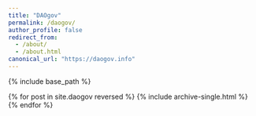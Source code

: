 ```yaml
---
title: "DAOgov"
permalink: /daogov/
author_profile: false
redirect_from:
  - /about/
  - /about.html
canonical_url: "https://daogov.info"
---
```


{% include base_path %}

{% for post in site.daogov reversed %}
  {% include archive-single.html %}
{% endfor %}

